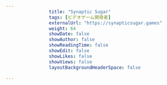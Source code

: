 ---
                title: "Synaptic Sugar"
                tags: [ビデオゲーム開発者]
                externalUrl: "https://synapticsugar.games"
                weight: 64
                showDate: false
                showAuthor: false
                showReadingTime: false
                showEdit: false
                showLikes: false
                showViews: false
                layoutBackgroundHeaderSpace: false
                ---

